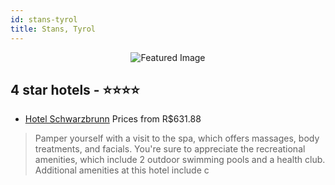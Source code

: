 ```yaml
---
id: stans-tyrol
title: Stans, Tyrol
---
```


<center><img src="https://i.travelapi.com/hotels/31000000/31000000/30992600/30992570/271cf921_z.jpg" alt="Featured Image" /></center>


##  4 star hotels - ⭐️⭐️⭐️⭐️

-    [Hotel Schwarzbrunn](https://us.hurb.com/br/hotels/stans/hotel-schwarzbrunn-JNP-JP741365?cmp=18055) Prices from R$631.88
   > Pamper yourself with a visit to the spa, which offers massages, body treatments, and facials. You're sure to appreciate the recreational amenities, which include 2 outdoor swimming pools and a health club. Additional amenities at this hotel include c
